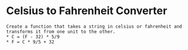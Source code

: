 # Celsius to Fahrenheit Converter
    Create a function that takes a string in celsius or fahrenheit and transforms it from one unit to the other.
    * C = (F - 32) * 5/9
    * F = C * 9/5 + 32